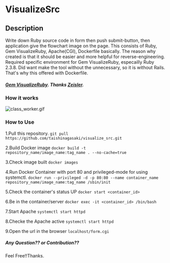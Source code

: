 # VisualizeSrc
## Description
Write down Ruby source code in form then push submit-button, then application give the flowchart image on the page. This consists of Ruby, Gem VisualizeRuby, Apache(CGI), Dockerfile basically.
The reason why created is that it should be easier and more helpful for reverse-engineering.
Required specific environment for Gem VisualizeRuby, especailly Ruby 2.3.8. Did want make the tool without the unnecessary, so it is without Rails.
That's why this offered with Dockerfile.
##### [Gem VisualizeRuby](https://github.com/zeisler/visualize_ruby). Thanks [Zeisler](https://github.com/zeisler).
### How it works
![class_worker.gif](https://qiita-image-store.s3.amazonaws.com/0/367758/fe016e54-b1e6-1a79-7672-4650c280f46d.gif)
### How to Use
1.Pull this repository.
`git pull https://github.com/taishinagasaki/visualize_src.git`

2.Build Docker image
`docker build -t repository_name/image_name:tag_name . --no-cache=true`

3.Check image built
`docker images`

4.Run Docker Container with port 80 and privileged-mode for using systemctl.
`docker run --privileged -d -p 80:80 --name container_name repository_name/image_name:tag_name /sbin/init`

5.Check the container's status UP
`docker start <container_id>`

6.Be in the container/server
`docker exec -it <container_id> /bin/bash`

7.Start Apache
`systemctl start httpd`

8.Checke the Apache active
`systemctl start httpd`

9.Open the url in the browser
`localhost/form.cgi`
##### Any Question?? or Contribution??
Feel Free!!Thanks.
